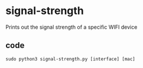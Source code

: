# signal-strength
Prints out the signal strength of a specific WIFI device


## code

    sudo python3 signal-strength.py [interface] [mac]

 
